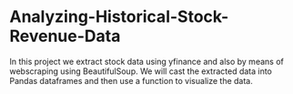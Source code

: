 # Analyzing-Historical-Stock-Revenue-Data

In this project we extract stock data using yfinance and also by means of webscraping using BeautifulSoup. We will cast the extracted data into Pandas dataframes and then use a function to visualize the data.
